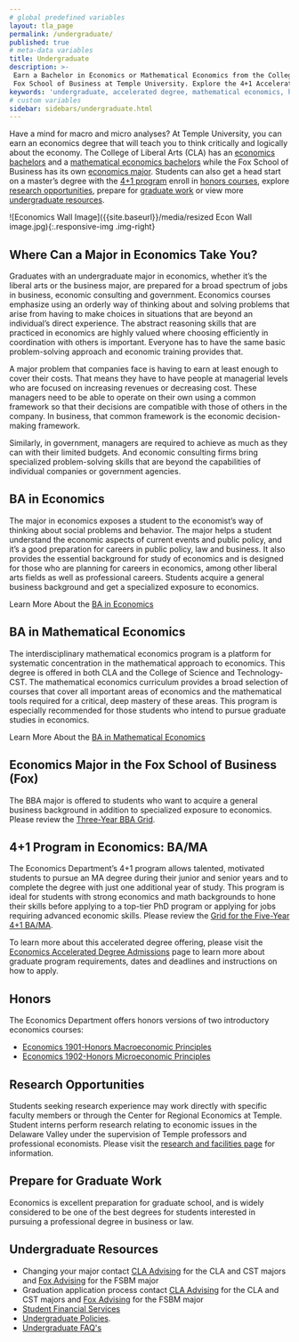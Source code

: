 ```yaml
---
# global predefined variables
layout: tla_page
permalink: /undergraduate/
published: true
# meta-data variables
title: Undergraduate
description: >-
 Earn a Bachelor in Economics or Mathematical Economics from the College of Liberal Arts, or explore the economics major from the
 Fox School of Business at Temple University. Explore the 4+1 Accelerated Degree program, honors courses, and research opportunities.
keywords: 'undergraduate, accelerated degree, mathematical economics, honors, research, resources'
# custom variables
sidebar: sidebars/undergraduate.html
---
```

Have a mind for macro and micro analyses? At Temple University, you can earn an economics degree that will teach you to think critically and logically about the economy. The College of Liberal Arts (CLA) has an [economics bachelors](#ba-in-economics) and a [mathematical economics bachelors](#ba-in-mathematical-economics) while the Fox School of Business has its own [economics major](#economics-major-in-the-fox-school-of-business-fox). Students can also get a head start on a master’s degree with the [4+1 program](#4-1-program-in-economics-ba-ma) enroll in [honors courses](#honors), explore [research opportunities](#research-opportunities), prepare for [graduate work](#prepare-for-graduate-work) or view more [undergraduate resources](#undergraduate-resources).

![Economics Wall Image]({{site.baseurl}}/media/resized Econ Wall image.jpg){:.responsive-img .img-right}
## Where Can a Major in Economics Take You?
Graduates with an undergraduate major in economics, whether it’s the liberal arts or the business major, are prepared for a broad spectrum of jobs in business, economic consulting and government. Economics courses emphasize using an orderly way of thinking about and solving problems that arise from having to make choices in situations that are beyond an individual’s direct experience. The abstract reasoning skills that are practiced in economics are highly valued where choosing efficiently in coordination with others is important. Everyone has to have the same basic problem-solving approach and economic training provides that.

A major problem that companies face is having to earn at least enough to cover their costs. That means they have to have people at managerial levels who are focused on increasing revenues or decreasing cost. These managers need to be able to operate on their own using a common framework so that their decisions are compatible with those of others in the company. In business, that common framework is the economic decision-making framework.

Similarly, in government, managers are required to achieve as much as they can with their limited budgets. And economic consulting firms bring specialized problem-solving skills that are beyond the capabilities of individual companies or government agencies.

## BA in Economics
The major in economics exposes a student to the economist’s way of thinking about social problems and behavior. The major helps a student understand the economic aspects of current events and public policy, and it’s a good preparation for careers in public policy, law and business. It also provides the essential background for study of economics and is designed for those who are planning for careers in economics, among other liberal arts fields as well as professional careers. Students acquire a general business background and get a  specialized exposure to economics.

Learn More About the [BA in Economics](https://www.temple.edu/academics/degree-programs/economics-major-la-econ-ba)

## BA in Mathematical Economics
The interdisciplinary mathematical economics program is a platform for systematic concentration in the mathematical approach to economics. This degree is offered in both CLA and the College of Science and Technology-CST. The mathematical economics curriculum provides a broad selection of courses that cover all important areas of economics and the mathematical tools required for a critical, deep mastery of these areas. This program is especially recommended for those students who intend to pursue graduate studies in economics.

Learn More About the [BA in Mathematical Economics](https://www.temple.edu/academics/degree-programs/mathematical-economics-major-la-mecn-ba)
 
## Economics Major in the Fox School of Business (Fox)
The BBA major is offered to students who want to acquire a general business background in addition to specialized exposure to economics. Please review the [Three-Year BBA Grid](https://liberalarts.temple.edu/sites/liberalarts/files/3yearBBAinEconomics.pdf).

## 4+1 Program in Economics: BA/MA
The Economics Department’s 4+1 program allows talented, motivated students to pursue an MA degree during their junior and senior years and to complete the degree with just one additional year of study. This program is ideal for students with strong economics and math backgrounds to hone their skills before applying to a top-tier PhD program or applying for jobs requiring advanced economic skills. Please review the [Grid for the Five-Year 4+1 BA/MA](https://liberalarts.temple.edu/sites/liberalarts/files/Economics_BA_and_MA_41_Program-Annette.pdf).

To learn more about this accelerated degree offering, please visit the [Economics Accelerated Degree Admissions](https://liberalarts.temple.edu/ba-economics-ma-economics) page to learn more about graduate program requirements, dates and deadlines and instructions on how to apply.

## Honors
The Economics Department offers honors versions of two introductory economics courses:
- [Economics 1901-Honors Macroeconomic Principles](http://bulletin.temple.edu/search/?P=ECON%201901)
- [Economics 1902-Honors Microeconomic Principles](http://bulletin.temple.edu/search/?P=ECON%201902)

## Research Opportunities
Students seeking research experience may work directly  with specific faculty members or through the Center for  Regional Economics at Temple. Student interns perform research relating to economic issues in the Delaware Valley under the supervision of Temple professors and professional economists. Please visit the [research and facilities page](https://www.temple.edu/academics/degree-programs/economics-major-la-econ-ba/cla-economics-ba-research-facilities) for information. 

## Prepare for Graduate Work
Economics is excellent preparation for graduate school, and is widely considered to be one of the best degrees for students interested in pursuing a professional degree in business or law.

## Undergraduate Resources
- Changing your major contact [CLA Advising](http://www.cla.temple.edu/advising/) for the CLA and CST majors and [Fox Advising](http://www.fox.temple.edu/cms_academics/dept/advising/) for the FSBM major
- Graduation application process contact [CLA Advising](http://www.cla.temple.edu/advising/) for the CLA and CST majors and [Fox Advising](http://www.fox.temple.edu/cms_academics/dept/advising/) for the FSBM major
- [Student Financial Services](https://www.temple.edu/admissions/financial-aid)
- [Undergraduate Policies](http://bulletin.temple.edu/undergraduate/academic-policies/).
- [Undergraduate FAQ's](https://liberalarts.temple.edu/sites/liberalarts/files/Economics%20Undergraduate%20FAQ%27s.pdf)

